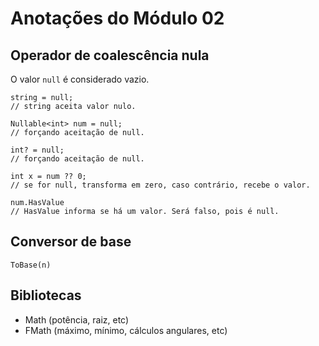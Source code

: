 # Anotações do Módulo 02

## Operador de coalescência nula

O valor `null` é considerado vazio.

```
string = null;
// string aceita valor nulo.

Nullable<int> num = null;
// forçando aceitação de null.

int? = null;
// forçando aceitação de null.

int x = num ?? 0;
// se for null, transforma em zero, caso contrário, recebe o valor.

num.HasValue
// HasValue informa se há um valor. Será falso, pois é null.
```

## Conversor de base

`ToBase(n)`

## Bibliotecas

* Math (potência, raiz, etc)
* FMath (máximo, mínimo, cálculos angulares, etc)